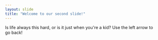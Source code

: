 ```yaml
---
layout: slide
title: "Welcome to our second slide!"
---
```

Is life always this hard, or is it just when you're a kid?
Use the left arrow to go back!
